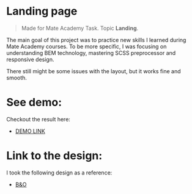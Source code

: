 # Landing page

> Made for Mate Academy Task. Topic **Landing**.

The main goal of this project was to practice new skills I learned during Mate Academy courses.
To be more specific, I was focusing on understanding BEM technology, mastering SCSS preprocessor and responsive design.

There still might be some issues with the layout, but it works fine and smooth.

# See demo:

Checkout the result here:

- [DEMO LINK](https://anderzerfall.github.io/layout_landing-page/index.html)

# Link to the design:

I took the following design as a reference:

- [B&O](https://www.figma.com/file/DtkQmQ797hk0nI4KfMi2Uq/BOSE-New-Version?type=design&node-id=6817-212&t=ZTV6Gl8NzaWkJ4FK-0)
